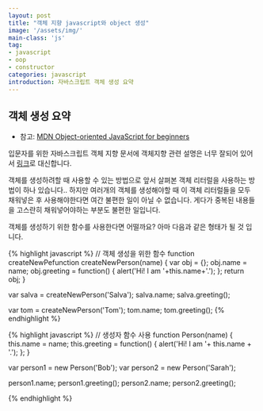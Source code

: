 ```yaml
---
layout: post
title: "객체 지향 javascript와 object 생성"
image: '/assets/img/'
main-class: 'js'
tag:
- javascript
- oop 
- constructor
categories: javascript
introduction: 자바스크립트 객체 생성 요약
---
```


## 객체 생성 요약
- 참고: [MDN Object-oriented JavaScript for beginners
](https://developer.mozilla.org/ko/docs/Learn/JavaScript/Objects/Object-oriented_JS)



입문자를 위한 자바스크립트 객체 지향 문서에 객체지향 관련 설명은 너무 잘되어 있어서 [링크](https://developer.mozilla.org/ko/docs/Learn/JavaScript/Objects/Object-oriented_JS#%EA%B0%9D%EC%B2%B4%EC%A7%80%ED%96%A5_%ED%94%84%EB%A1%9C%EA%B7%B8%EB%9E%98%EB%B0%8D_%E2%80%94_%EA%B8%B0%EC%B4%88)로 대신합니다. 


객체를 생성하려할 때 사용할 수 있는 방법으로 앞서 살펴본 객체 리터럴을 사용하는 방법이 하나 있습니다.. 하지만 여러개의 객체를 생성해야할 때 이 객체 리터럴들을 모두 채워넣은 후 사용해야한다면 여간 불편한 일이 아닐 수 없습니다. 게다가 중복된 내용들을 고스란히 채워넣어야하는 부분도 불편한 일입니다. 

객체를 생성하기 위한 함수를 사용한다면 어떨까요? 아마 다음과 같은 형태가 될 것 입니다. 

{% highlight javascript %}
// 객체 생성을 위한 함수
function createNewPefunction createNewPerson(name) {
  var obj = {};
  obj.name = name; 
  obj.greeting =  function() {
    alert('Hi! I am '+this.name+'.');
  };
  return obj;
}

var salva = createNewPerson('Salva');
salva.name;
salva.greeting();

var tom = createNewPerson('Tom');
tom.name;
tom.greeting();
{% endhighlight %}

{% highlight javascript %}
// 생성자 함수 사용
function Person(name) {
  this.name = name; 
  this.greeting = function() {
    alert('Hi! I am '+ this.name + '.');
  };
}

var person1 = new Person('Bob');
var person2 = new Person('Sarah');

person1.name;
person1.greeting();
person2.name;
person2.greeting();


{% endhighlight %}